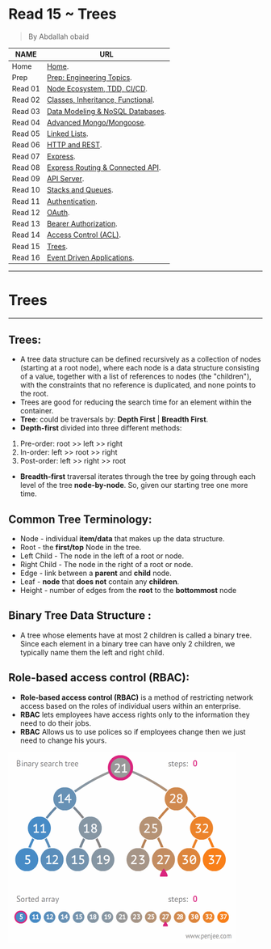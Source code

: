 # Read 15 ~ Trees
> By Abdallah obaid

**NAME**     | **URL**
------------ | -------------
Home         | [Home](https://abdallah-401-advanced-javascript.github.io/reading-notes-401/).
 Prep        | [Prep: Engineering Topics](https://abdallah-401-advanced-javascript.github.io/reading-notes-401/Prep).
 Read 01     | [Node Ecosystem, TDD, CI/CD](https://abdallah-401-advanced-javascript.github.io/reading-notes-401/class-01).
 Read 02     | [Classes, Inheritance, Functional](https://abdallah-401-advanced-javascript.github.io/reading-notes-401/class-02).
 Read 03     | [Data Modeling & NoSQL Databases](https://abdallah-401-advanced-javascript.github.io/reading-notes-401/class-03).
 Read 04     | [Advanced Mongo/Mongoose](https://abdallah-401-advanced-javascript.github.io/reading-notes-401/class-04).
 Read 05     | [Linked Lists](https://abdallah-401-advanced-javascript.github.io/reading-notes-401/class-05).
 Read 06     | [HTTP and REST](https://abdallah-401-advanced-javascript.github.io/reading-notes-401/class-06).
 Read 07     | [Express](https://abdallah-401-advanced-javascript.github.io/reading-notes-401/class-07).
 Read 08     | [Express Routing & Connected API](https://abdallah-401-advanced-javascript.github.io/reading-notes-401/class-08).
 Read 09     | [API Server](https://abdallah-401-advanced-javascript.github.io/reading-notes-401/class-09).
 Read 10     | [Stacks and Queues](https://abdallah-401-advanced-javascript.github.io/reading-notes-401/class-10).
 Read 11     | [Authentication](https://abdallah-401-advanced-javascript.github.io/reading-notes-401/class-11).
 Read 12     | [OAuth](https://abdallah-401-advanced-javascript.github.io/reading-notes-401/class-12).
 Read 13     | [Bearer Authorization](https://abdallah-401-advanced-javascript.github.io/reading-notes-401/class-13).
 Read 14     | [Access Control (ACL)](https://abdallah-401-advanced-javascript.github.io/reading-notes-401/class-14).
 Read 15     | [Trees](https://abdallah-401-advanced-javascript.github.io/reading-notes-401/class-15).
 Read 16     | [Event Driven Applications](https://abdallah-401-advanced-javascript.github.io/reading-notes-401/class-16).

 
----------------------------------
# Trees
----------------------------------
 ## Trees:
 * A tree data structure can be defined recursively as a collection of nodes (starting at a root node), where each node is a data structure consisting of a value, together with a list of references to nodes (the "children"), with the constraints that no reference is duplicated, and none points to the root.
 * Trees are good for reducing the search time for an element within the container.
 * **Tree**: could be traversals by: **Depth First** | **Breadth First**.
 * **Depth-first** divided into three different methods:
 1. Pre-order: root >> left >> right
 2. In-order: left >> root >> right
 3. Post-order: left >> right >> root
 * **Breadth-first** traversal iterates through the tree by going through each level of the tree **node-by-node**. So, given our starting tree one more time.

 ## Common Tree Terminology:
  * Node - individual **item/data** that makes up the data structure.
  * Root - the **first/top** Node in the tree.
  * Left Child - The node in the left of a root or node.
  * Right Child - The node in the right of a root or  node.
  * Edge - link between a **parent** and **child** node.
  * Leaf - **node** that **does not** contain any **children**.
  * Height - number of edges from the **root** to the **bottommost** node
 
 ## Binary Tree Data Structure :
 * A tree whose elements have at most 2 children is called a binary tree. Since each element in a binary tree can have only 2 children, we typically name them the left and right child.


  ## Role-based access control (RBAC):
  * **Role-based access control (RBAC)** is a method of restricting network access based on the roles of individual users within an enterprise. 
  * **RBAC** lets employees have access rights only to the information they need to do their jobs.
  * **RBAC** Allows us to use polices so if employees change then we just need to change his yours.

 
 ![authentication](./Img/binaryTree.gif)